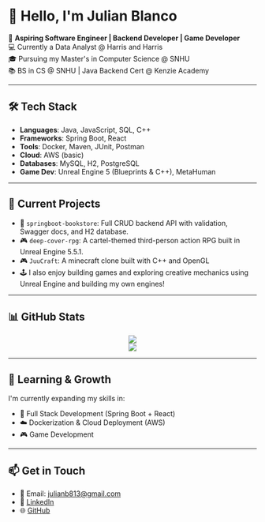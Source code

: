 # 👋 Hello, I'm Julian Blanco

🎯 **Aspiring Software Engineer | Backend Developer | Game Developer**  
💻 Currently a Data Analyst @ Harris and Harris  
🎓 Pursuing my Master's in Computer Science @ SNHU  
📚 BS in CS @ SNHU  | Java Backend Cert @ Kenzie Academy

---

## 🛠 Tech Stack
- **Languages**: Java, JavaScript, SQL, C++  
- **Frameworks**: Spring Boot, React  
- **Tools**: Docker, Maven, JUnit, Postman  
- **Cloud**: AWS (basic)  
- **Databases**: MySQL, H2, PostgreSQL  
- **Game Dev**: Unreal Engine 5 (Blueprints & C++), MetaHuman

---

## 🚀 Current Projects
- 🔧 `springboot-bookstore`: Full CRUD backend API with validation, Swagger docs, and H2 database.
- 🎮 `deep-cover-rpg`: A cartel-themed third-person action RPG built in Unreal Engine 5.5.1.
- 🎮 `JuuCraft`: A minecraft clone built with C++ and OpenGL
- 🕹️ I also enjoy building games and exploring creative mechanics using Unreal Engine and building my own engines!

---

## 📊 GitHub Stats
<p align="center">
  <img src="https://github-readme-stats.vercel.app/api?username=jblanco081&show_icons=true&theme=dark&hide_border=true" />
  <br>
  <img src="https://github-readme-streak-stats.herokuapp.com/?user=jblanco081&theme=dark&hide_border=true" />
</p>

---

## 🌱 Learning & Growth
I'm currently expanding my skills in:
- 🔄 Full Stack Development (Spring Boot + React)
- ☁️ Dockerization & Cloud Deployment (AWS)
- 🎮 Game Development

---

## 📫 Get in Touch
- 📧 Email: julianb813@gmail.com  
- 💼 [LinkedIn](https://www.linkedin.com/in/julian-blanco-27b708275/)  
- 🌐 [GitHub](https://github.com/jblanco081)  
